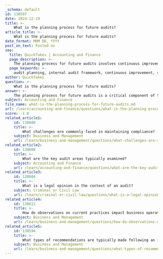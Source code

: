 ```yaml
---
_schema: default
id: 138597
date: 2024-12-19
title: >-
    What is the planning process for future audits?
article_title: >-
    What is the planning process for future audits?
date_format: MMM DD, YYYY
post_on_text: Posted on
seo:
  title: QuickTakes | Accounting and Finance
  page_description: >-
    The planning process for future audits involves continuous improvement, strategic planning, risk assessment, and collaboration to enhance the effectiveness of internal audits.
  page_keywords: >-
    audit planning, internal audit framework, continuous improvement, strategic planning, SWOT analysis, risk assessment, resource allocation, stakeholder meetings, audit program development, documentation, iterative process
author: QuickTakes
question: >-
    What is the planning process for future audits?
answer: >-
    The planning process for future audits is a critical component of the internal audit framework, ensuring that audits are conducted efficiently and effectively. Here are the key steps involved in the audit planning process:\n\n1. **Continuous Improvement**: Insights gained from previous audits are invaluable for planning future audits. Lessons learned are incorporated into the planning phase, fostering a cycle of continuous improvement in audit quality.\n\n2. **Strategic Planning**: Developing an internal audit strategic plan typically consists of six steps:\n   - **Develop Mission and Set Vision**: Establish the overarching goals and objectives of the internal audit function.\n   - **Perform a SWOT Analysis**: Identify strengths, weaknesses, opportunities, and threats to understand the current landscape and identify gaps.\n   - **Define Initiatives**: Create initiatives to address identified gaps and develop a roadmap for implementation.\n\n3. **Risk Assessment**: A risk-based approach is essential. Auditors should assess the risks associated with different areas of the organization, considering industry and regulatory factors, client operations, and available resources.\n\n4. **Engagement Timing and Resource Allocation**: Proper planning involves determining the timing of audits and the allocation of resources. This includes scheduling audits to avoid conflicts and ensuring that the right team members are available.\n\n5. **Preparation for Stakeholder Meetings**: Before meeting with business stakeholders, internal audit committees should confirm a high-level understanding of the audit objectives, key processes, and the overall roadmap for the audit.\n\n6. **Audit Program Development**: An audit program should detail the scope, objectives, and specific tasks to be performed during the audit. This program serves as a guide for auditors and helps maintain consistency across audits.\n\n7. **Documentation and Communication**: High-quality audit documentation is crucial. It should be clear, concise, and comprehensive, providing an executive summary of the audit program and outcomes for leadership and management.\n\n8. **Iterative Process**: Audit planning is not a one-time event but a continual and iterative process. It often begins shortly after the completion of the previous audit, allowing for adjustments based on new information and changing circumstances.\n\nBy following these steps, organizations can create a robust audit plan that enhances the effectiveness of the internal audit function and supports corporate governance and compliance efforts.
subject: Accounting and Finance
file_name: what-is-the-planning-process-for-future-audits.md
url: /learn/accounting-and-finance/questions/what-is-the-planning-process-for-future-audits
score: -1.0
related_article1:
    id: 138600
    title: >-
        What challenges are commonly faced in maintaining compliance?
    subject: Business and Management
    url: /learn/business-and-management/questions/what-challenges-are-commonly-faced-in-maintaining-compliance
related_article2:
    id: 138608
    title: >-
        What are the key audit areas typically examined?
    subject: Accounting and Finance
    url: /learn/accounting-and-finance/questions/what-are-the-key-audit-areas-typically-examined
related_article3:
    id: 138604
    title: >-
        What is a legal opinion in the context of an audit?
    subject: Criminal or Civil Law
    url: /learn/criminal-or-civil-law/questions/what-is-a-legal-opinion-in-the-context-of-an-audit
related_article4:
    id: 138611
    title: >-
        How do observations on current practices impact business operations?
    subject: Business and Management
    url: /learn/business-and-management/questions/how-do-observations-on-current-practices-impact-business-operations
related_article5:
    id: 138594
    title: >-
        What types of recommendations are typically made following an internal audit?
    subject: Business and Management
    url: /learn/business-and-management/questions/what-types-of-recommendations-are-typically-made-following-an-internal-audit
---
```


&nbsp;